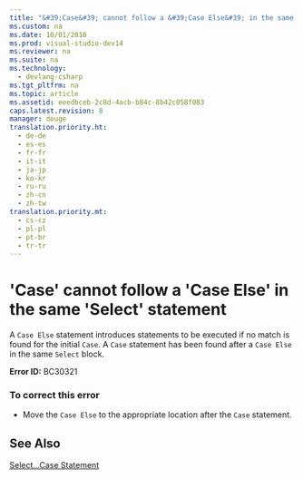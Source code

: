 ```yaml
---
title: "&#39;Case&#39; cannot follow a &#39;Case Else&#39; in the same &#39;Select&#39; statement"
ms.custom: na
ms.date: 10/01/2016
ms.prod: visual-studio-dev14
ms.reviewer: na
ms.suite: na
ms.technology: 
  - devlang-csharp
ms.tgt_pltfrm: na
ms.topic: article
ms.assetid: eeedbceb-2c8d-4acb-b84c-8b42c058f083
caps.latest.revision: 8
manager: douge
translation.priority.ht: 
  - de-de
  - es-es
  - fr-fr
  - it-it
  - ja-jp
  - ko-kr
  - ru-ru
  - zh-cn
  - zh-tw
translation.priority.mt: 
  - cs-cz
  - pl-pl
  - pt-br
  - tr-tr
---
```

# &#39;Case&#39; cannot follow a &#39;Case Else&#39; in the same &#39;Select&#39; statement
A `Case Else` statement introduces statements to be executed if no match is found for the initial `Case`. A `Case` statement has been found after a `Case Else` in the same `Select` block.  
  
 **Error ID:** BC30321  
  
### To correct this error  
  
-   Move the `Case Else` to the appropriate location after the `Case` statement.  
  
## See Also  
 [Select...Case Statement](../Topic/Select...Case%20Statement%20\(Visual%20Basic\).md)